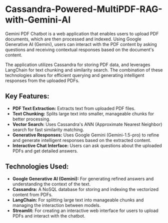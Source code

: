 # Cassandra-Powered-MultiPDF-RAG-with-Gemini-AI
Gemini PDF Chatbot is a web application that enables users to upload PDF documents, which are then processed and indexed. Using Google Generative AI (Gemini), users can interact with the PDF content by asking questions and receiving contextual responses based on the document's content.

The application utilizes Cassandra for storing PDF data, and leverages LangChain for text chunking and similarity search. The combination of these technologies allows for efficient querying and generating intelligent responses from the uploaded PDFs.

## Key Features:
- **PDF Text Extraction:** Extracts text from uploaded PDF files.
- **Text Chunking:** Splits large text into smaller, manageable chunks for better processing.
- **Vector Search:** Uses Cassandra's ANN (Approximate Nearest Neighbor) search for fast similarity matching.
- **Generative Responses:** Uses Google Gemini (Gemini-1.5-pro) to refine and generate intelligent responses based on the extracted content.
- **Interactive Chat Interface:** Users can ask questions about the uploaded PDFs and get detailed answers.

## Technologies Used:
- **Google Generative AI (Gemini):** For generating refined answers and understanding the context of the text.
- **Cassandra:** A NoSQL database for storing and indexing the vectorized content from PDFs.
- **LangChain:** For splitting large text into manageable chunks and managing the interaction between models.
- **Streamlit:** For creating an interactive web interface for users to upload PDFs and interact with the chatbot.
